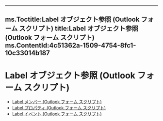 

---
ms.Toctitle:Label オブジェクト参照 (Outlook フォーム スクリプト)
title:Label オブジェクト参照 (Outlook フォーム スクリプト)
ms.ContentId:4c51362a-1509-4754-8fc1-10c33014b187
---
# Label オブジェクト参照 (Outlook フォーム スクリプト)


- [Label メンバー (Outlook フォーム スクリプト)](8efa8670-3e01-4f7c-ae93-17465e1eadda.md)
- [Label プロパティ (Outlook フォーム スクリプト)](a5e25502-0915-4dfb-b6e1-fdfe2d3bc080.md)
- [Label イベント (Outlook フォーム スクリプト)](56ac9a8b-7760-4b2a-8d8b-42543532b014.md)



